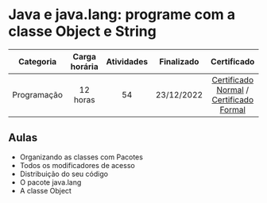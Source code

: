 # Java e java.lang: programe com a classe Object e String

Categoria | Carga horária | Atividades | Finalizado | Certificado |
:-:|:-:|:-:|:-:|:-:|
Programação | 12 horas | 54 | 23/12/2022 | [Certificado Normal](https://cursos.alura.com.br/certificate/d59bfbfe-1cda-456a-96e0-c20bb263955d) / [Certificado Formal](https://cursos.alura.com.br/user/rodineicosta/course/java-pacotes-e-java-lang/formalCertificate)

## Aulas

- Organizando as classes com Pacotes
- Todos os modificadores de acesso
- Distribuição do seu código
- O pacote java.lang
- A classe Object
